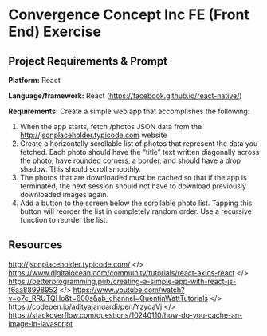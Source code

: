 # Convergence Concept Inc FE (Front End) Exercise

## Project Requirements & Prompt

**Platform:** React

**Language/framework:** React (https://facebook.github.io/react-native/)

**Requirements:** Create a simple web app that accomplishes the following:

1. When the app starts, fetch /photos JSON data from the http://jsonplaceholder.typicode.com website
2. Create a horizontally scrollable list of photos that represent the data you fetched. Each photo should have the “title” text written diagonally across the photo, have rounded corners, a border, and should have a drop shadow.  This should scroll smoothly.
3. The photos that are downloaded must be cached so that if the app is terminated, the next session should not have to download previously downloaded images again.
4. Add a button to the screen below the scrollable photo list. Tapping this button will reorder the list in completely random order. Use a recursive function to reorder the list.

## Resources
http://jsonplaceholder.typicode.com/ </>
https://www.digitalocean.com/community/tutorials/react-axios-react </>
https://betterprogramming.pub/creating-a-simple-app-with-react-js-f6aa88998952 </>
https://www.youtube.com/watch?v=o7c_RRUTQHo&t=600s&ab_channel=QuentinWattTutorials </>
https://codepen.io/adityajanuardi/pen/YzydaVj </>
https://stackoverflow.com/questions/10240110/how-do-you-cache-an-image-in-javascript
